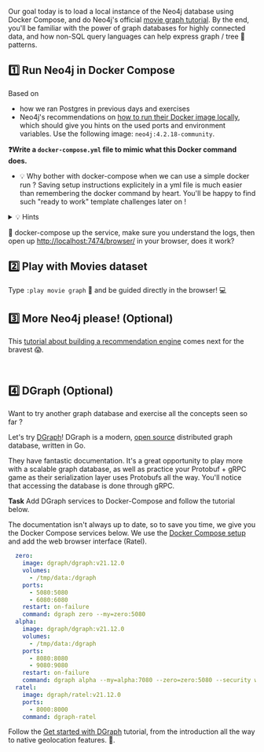 Our goal today is to load a local instance of the Neo4j database using Docker Compose, and do Neo4j's official [movie graph tutorial](https://neo4j.com/developer/cypher/guide-cypher-basics/#cypher-movie-find). By the end, you'll be familiar with the power of graph databases for highly connected data, and how non-SQL query languages can help express graph / tree 🌳 patterns.

## 1️⃣ Run Neo4j in Docker Compose

Based on
- how we ran Postgres in previous days and exercises
- Neo4j's recommendations on [how to run their Docker image locally](https://neo4j.com/developer/docker/), which should give you hints on the used ports and environment variables. Use the following image: `neo4j:4.2.18-community`.


**❓Write a `docker-compose.yml` file to mimic what this Docker command does.**  
- 💡 Why bother with docker-compose when we can use a simple docker run ? Saving setup instructions explicitely in a yml file is much easier than remembering the docker command by heart. You'll be happy to find such "ready to work" template challenges later on !

<details>
  <summary markdown='span'>💡 Hints</summary>

- To connect, type `neo4j` as the username and `s3cr3t` as the password, that's how we interpret their `NEO4J_AUTH=neo4j/s3cr3t` environment variable
- 💯 Did you create a `.env` file to store the `NEO4J_AUTH` environment variable value? Or did you hardcode it in the `docker-compose.yml` 😡. If the latter, modify your `docker-compose.yml` file and create a `.env` file based on the template from the `env-template`!
- Do not forget to also open the 7687 port❗ This port handles the communication between the database and Neo4j, and for example handles the database connection.

</details>

🧪 docker-compose up the service, make sure you understand the logs, then open up [http://localhost:7474/browser/](http://localhost:7474/browser/) in your browser, does it work?

## 2️⃣ Play with Movies dataset
Type `:play movie graph` 🎥 and be guided directly in the browser! 💻


## 3️⃣ More Neo4j please! (Optional)

This [tutorial about building a recommendation engine](https://neo4j.com/developer/cypher/guide-build-a-recommendation-engine/) comes next for the bravest 😱.

<br> 

## 4️⃣ DGraph (Optional)

Want to try another graph database and exercise all the concepts seen so far ?

Let's try [DGraph](https://dgraph.io/)! DGraph is a modern, [open source](https://github.com/dgraph-io/dgraph) distributed graph database, written in Go.

They have fantastic documentation. It's a great opportunity to play more with a scalable graph database, as well as practice your Protobuf + gRPC game as their serialization layer uses Protobufs all the way. You'll notice that accessing the database is done through gRPC.

**Task** Add DGraph services to Docker-Compose and follow the tutorial below.

The documentation isn't always up to date, so to save you time, we give you the Docker Compose services below. We use the [Docker Compose setup](https://dgraph.io/docs/deploy/single-host-setup/#run-using-docker-compose-on-single-aws-instance) and add the web browser interface (Ratel).

```yml
  zero:
    image: dgraph/dgraph:v21.12.0
    volumes:
      - /tmp/data:/dgraph
    ports:
      - 5080:5080
      - 6080:6080
    restart: on-failure
    command: dgraph zero --my=zero:5080
  alpha:
    image: dgraph/dgraph:v21.12.0
    volumes:
      - /tmp/data:/dgraph
    ports:
      - 8080:8080
      - 9080:9080
    restart: on-failure
    command: dgraph alpha --my=alpha:7080 --zero=zero:5080 --security whitelist=0.0.0.0/0
  ratel:
    image: dgraph/ratel:v21.12.0
    ports:
      - 8000:8000
    command: dgraph-ratel
```

Follow the [Get started with DGraph](https://dgraph.io/docs/tutorials/) tutorial, from the introduction all the way to native geolocation features. 🚀.
